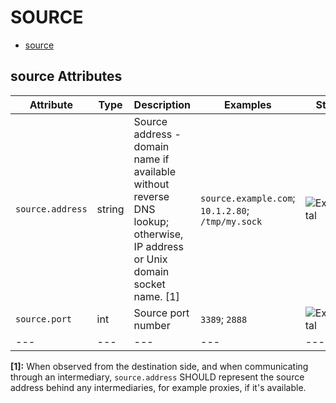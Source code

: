 
<!--- Hugo front matter used to generate the website version of this page:
--->

# SOURCE

- [source](#source)


## source Attributes

| Attribute  | Type | Description  | Examples  | Stability |
|---|---|---|---|---|
| `source.address` | string | Source address - domain name if available without reverse DNS lookup; otherwise, IP address or Unix domain socket name. [1] |`source.example.com`; `10.1.2.80`; `/tmp/my.sock` | ![Experimental](https://img.shields.io/badge/-experimental-blue) |
| `source.port` | int | Source port number  |`3389`; `2888` | ![Experimental](https://img.shields.io/badge/-experimental-blue) |
|---|---|---|---|---|

**[1]:** When observed from the destination side, and when communicating through an intermediary, `source.address` SHOULD represent the source address behind any intermediaries, for example proxies, if it's available.


